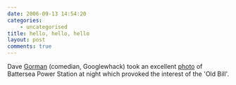 ```yaml
---
date: 2006-09-13 14:54:20
categories:
    - uncategorised
title: hello, hello, hello
layout: post
comments: true
---
```

Dave [Gorman](http://www.davegorman.com/) (comedian, Googlewhack) took
an excellent
[photo](http://www.flickr.com/photos/dgbalancesrocks/239195904/) of
Battersea Power Station at night which provoked the interest of the 'Old
Bill'.
